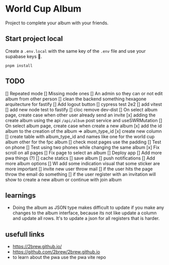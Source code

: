 # World Cup Album

Project to complete your album with your friends.

## Start project local
Create a `.env.local` with the same key of the `.env` file and use your supabase keys 🤙.
```
pnpm install
```

## TODO

[] Repeated mode
[] Missing mode ones
[] An admin so they can or not edit album from other person
[] clean the backend something hexagone arquitecture for fastify
[] Add logout button
[] cypress test 2e2
[] add vitest
[] add new node test to fastify
[] cloc remove dev-dist
[] On select album page, create case when other user already send an invite
  [x] adding the create album using the api `/api/album` post service and useSWRMutation
[] On select album page, create case when create a new album
  [x] add the id album to the creation of the album => album_type_id
  [x] create new column
  [] create table with album_type_id and names like one for the world cup album other for the fpc album
[] check most pages use the padding
[] Test on phone 
[] Test using two phones while changing the same album
[x] Fix scroll on all pages
[] Fix page to select an album
[] Deploy app
[] Add more pwa things (?)
  [] cache statics
  [] save album
  [] push notifications
[] Add more album options
[] WI add some indication visual that some sticker are more important
[] invite new user throw mail
    [] if the user hits the page throw the email do something
    [] if the user register with an invitation will show to create a new album or continue with join album

## learnings
- Doing the album as JSON type makes difficult to update if you make any changes to the album interface, because its not like update
a column and update all rows. It's to update a json for all registers that is harder.

## usefull links
- https://2brew.github.io/
- https://github.com/2brew/2brew.github.io
- to learn about the pwa use the pwa vite repo

